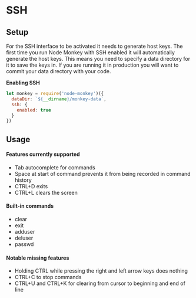 # SSH

## Setup

For the SSH interface to be activated it needs to generate host keys. The first time you run Node Monkey with SSH enabled it will automatically generate the host keys. This means you need to specify a data directory for it to save the keys in. If you are running it in production you will want to commit your data directory with your code.

**Enabling SSH**

```js
let monkey = require('node-monkey')({
  dataDir: `${__dirname}/monkey-data`,
  ssh: {
    enabled: true
  }
})
```


## Usage

#### Features currently supported

* Tab autocomplete for commands
* Space at start of command prevents it from being recorded in command history
* CTRL+D exits
* CTRL+L clears the screen

#### Built-in commands

* clear
* exit
* adduser
* deluser
* passwd

#### Notable missing features

* Holding CTRL while pressing the right and left arrow keys does nothing
* CTRL+C to stop commands
* CTRL+U and CTRL+K for clearing from cursor to beginning and end of line